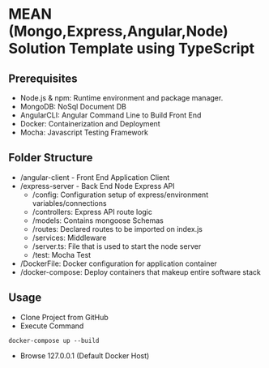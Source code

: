# MEAN (Mongo,Express,Angular,Node) Solution Template using TypeScript

## Prerequisites

- Node.js & npm: Runtime environment and package manager.
- MongoDB: NoSql Document DB
- AngularCLI: Angular Command Line to Build Front End
- Docker: Containerization and Deployment
- Mocha: Javascript Testing Framework

## Folder Structure

- /angular-client - Front End Application Client
- /express-server - Back End Node Express API
  - /config: Configuration setup of express/environment variables/connections
  - /controllers: Express API route logic
  - /models: Contains mongoose Schemas
  - /routes: Declared routes to be imported on index.js
  - /services: Middleware
  - /server.ts: File that is used to start the node server
  - /test: Mocha Test
- /DockerFile: Docker configuration for application container
- /docker-compose: Deploy containers that makeup entire software stack

## Usage

- Clone Project from GitHub
- Execute Command

```shell
docker-compose up --build
```

- Browse 127.0.0.1 (Default Docker Host)